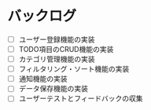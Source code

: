 # バックログ
- [ ] ユーザー登録機能の実装
- [ ] TODO項目のCRUD機能の実装
- [ ] カテゴリ管理機能の実装
- [ ] フィルタリング・ソート機能の実装
- [ ] 通知機能の実装
- [ ] データ保存機能の実装
- [ ] ユーザーテストとフィードバックの収集